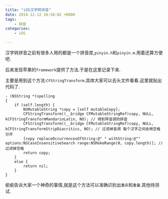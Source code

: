 ```yaml
---
title: "iOS汉字转拼音"
date: 2014-12-12 16:58:02 +0800
tags: 
    - 拼音
categories:
    - iOS

---
```

汉字转拼音之前有很多人用的都是一个拼音库,`pinyin.h`和`pinyin.m`.用着还算方便吧.

后来发现苹果的`framework`提供了方法.于是在这里记录下来.

<!--more-->

主要是用到这个方法:`CFStringTransform`.具体大家可以去头文件看看.这里就贴出代码了.

	- (NSString *)spelling
	{
	    if (self.length) {
	        NSMutableString *copy = [self mutableCopy];
	        CFStringTransform((__bridge CFMutableStringRef)copy, NULL, kCFStringTransformMandarinLatin, NO); // 得到带音调的拼音
	        CFStringTransform((__bridge CFMutableStringRef)copy, NULL, kCFStringTransformStripDiacritics, NO); // 过滤掉音调 每个汉字之间会用空格分开
	        [copy replaceOccurrencesOfString:@" " withString:@"" options:NSCaseInsensitiveSearch range:NSMakeRange(0, copy.length)]; // 过滤掉空格
	        return copy;
	    }
	    else {
	        return nil;
	    }
	}
	
偷偷告诉大家一个神奇的事情,就是这个方法可以准确识别出`重庆`和`重量`.其他待测试.